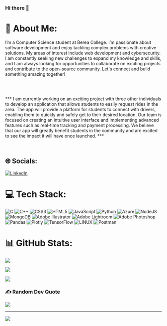 ### Hi there 👋

<!--
**timalsinab/timalsinab** is a ✨ _special_ ✨ repository because its `README.md` (this file) appears on your GitHub profile.

Here are some ideas to get you started:

- 🔭 I’m currently working on ...
- 🌱 I’m currently learning ...
- 👯 I’m looking to collaborate on ...
- 🤔 I’m looking for help with ...
- 💬 Ask me about ...
- 📫 How to reach me: ...
- 😄 Pronouns: ...
- ⚡ Fun fact: ...
-->

# 💫 About Me:

 

I’m a Computer Science student at Berea College. I’m passionate about software development and enjoy tackling complex problems with creative solutions. My areas of interest include web development and cybersecurity. I am constantly seeking new challenges to expand my knowledge and skills, and I am always looking for opportunities to collaborate on exciting projects and contribute to the open-source community. Let's connect and build something amazing together!

<br>

<br>

 

*** I am currently working on an exciting project with three other individuals to develop an application that allows students to easily request rides in the area. The app will provide a platform for students to connect with drivers, enabling them to quickly and safely get to their desired location. Our team is focused on creating an intuitive user interface and implementing advanced features such as real-time tracking and payment processing. We believe that our app will greatly benefit students in the community and are excited to see the impact it will have once launched. ***

 

<br>

 

 

## 🌐 Socials:

[![LinkedIn](https://img.shields.io/badge/LinkedIn-%230077B5.svg?logo=linkedin&logoColor=white)](https://linkedin.com/in/https://www.linkedin.com/in/ramazanima/)

 

# 💻 Tech Stack:

![C](https://img.shields.io/badge/c-%2300599C.svg?style=for-the-badge&logo=c&logoColor=white) ![C++](https://img.shields.io/badge/c++-%2300599C.svg?style=for-the-badge&logo=c%2B%2B&logoColor=white) ![CSS3](https://img.shields.io/badge/css3-%231572B6.svg?style=for-the-badge&logo=css3&logoColor=white) ![HTML5](https://img.shields.io/badge/html5-%23E34F26.svg?style=for-the-badge&logo=html5&logoColor=white) ![JavaScript](https://img.shields.io/badge/javascript-%23323330.svg?style=for-the-badge&logo=javascript&logoColor=%23F7DF1E) ![Python](https://img.shields.io/badge/python-3670A0?style=for-the-badge&logo=python&logoColor=ffdd54) ![Azure](https://img.shields.io/badge/azure-%230072C6.svg?style=for-the-badge&logo=azure-devops&logoColor=white) ![NodeJS](https://img.shields.io/badge/node.js-6DA55F?style=for-the-badge&logo=node.js&logoColor=white) ![MongoDB](https://img.shields.io/badge/MongoDB-%234ea94b.svg?style=for-the-badge&logo=mongodb&logoColor=white) ![Adobe Illustrator](https://img.shields.io/badge/adobeillustrator-%23FF9A00.svg?style=for-the-badge&logo=adobeillustrator&logoColor=white) ![Adobe Lightroom](https://img.shields.io/badge/Adobe%20Lightroom-31A8FF.svg?style=for-the-badge&logo=Adobe%20Lightroom&logoColor=white) ![Adobe Photoshop](https://img.shields.io/badge/adobephotoshop-%2331A8FF.svg?style=for-the-badge&logo=adobephotoshop&logoColor=white) ![Pandas](https://img.shields.io/badge/pandas-%23150458.svg?style=for-the-badge&logo=pandas&logoColor=white) ![Plotly](https://img.shields.io/badge/Plotly-%233F4F75.svg?style=for-the-badge&logo=plotly&logoColor=white) ![TensorFlow](https://img.shields.io/badge/TensorFlow-%23FF6F00.svg?style=for-the-badge&logo=TensorFlow&logoColor=white) ![LINUX](https://img.shields.io/badge/Linux-FCC624?style=for-the-badge&logo=linux&logoColor=black) ![Postman](https://img.shields.io/badge/Postman-FF6C37?style=for-the-badge&logo=postman&logoColor=white)

# 📊 GitHub Stats:

![](https://github-readme-stats.vercel.app/api?username=ramazanima&theme=dark&hide_border=false&include_all_commits=false&count_private=false)<br/>

![](https://github-readme-streak-stats.herokuapp.com/?user=ramazanima&theme=dark&hide_border=false)<br/>

![](https://github-readme-stats.vercel.app/api/top-langs/?username=ramazanima&theme=dark&hide_border=false&include_all_commits=false&count_private=false&layout=compact)

 

### ✍️ Random Dev Quote

![](https://quotes-github-readme.vercel.app/api?type=horizontal&theme=radical)

 

---

[![](https://visitcount.itsvg.in/api?id=ramazanima&icon=0&color=0)](https://visitcount.itsvg.in)

 

<!-- Proudly created with GPRM ( https://gprm.itsvg.in ) -->
